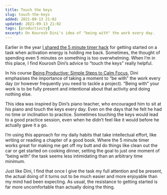 ```yaml
---
title: Touch the keys
slug: touch-the-keys
added: 2021-09-13 21:02
updated: 2021-09-13 21:02
tags: [productivity]
excerpt: On Kourosh Dini's idea of "being with" the work every day.
---
```


Earlier in the year [I shared the 5 minute timer hack](https://rachsmith.com/the-5-minute-timer-hack-i-use-to-get-almost-anything-done/) for getting started on a task when activation energy is holding me back. Sometimes, the thought of spending even 5 minutes on something is too overwhelming. When I’m in this place, I find Kourosh Dini’s advice to “touch the keys” really helpful.

In his course [Being Productive: Simple Steps to Calm Focus](https://www.kouroshdini.com/course-books/), Dini emphasises the importance of taking a moment to “be with” the work every day (or however frequently you need to tackle a project). “Being with” your work is to be fully present and intentional about that activity and doing nothing else.

This idea was inspired by Dini’s piano teacher, who encouraged him to sit at his piano and touch the keys every day. Even on the days that he felt he had no time or inclination to practice. Sometimes touching the keys would lead to a good practice session, even when he didn’t feel like it would before he actually gave it a go.

I’m using this approach for my daily habits that take intellectual effort, like writing or reading a chapter of a good book. Where the 5 minute timer works great for making me get off my butt and do things like clean out the car or get started on cooking dinner, setting the goal to just one moment of “being with” the task seems less intimidating than an arbitrary time minimum.

Just like Dini, I find that once I give the task my full attention and be present, the actual doing of it turns out to be much easier and more enjoyable than my mind had been expecting. As usual, the resistance to getting started is far more uncomfortable than actually doing the thing.